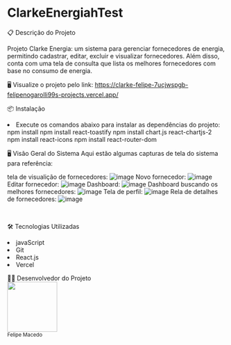 # ClarkeEnergiahTest

📋  Descrição do Projeto
<p> Projeto Clarke Energia: um sistema para gerenciar fornecedores de energia, permitindo cadastrar, editar, excluir e visualizar fornecedores. Além disso, conta com uma tela de consulta que lista os melhores fornecedores com base no consumo de energia.</p>

🖥️  Visualize o projeto pelo link:
https://clarke-felipe-7ucjwspgb-felipenogarolli99s-projects.vercel.app/


📦  Instalação
<li>Execute os comandos abaixo para instalar as dependências do projeto:
npm install 
npm install react-toastify
npm install chart.js react-chartjs-2
npm install react-icons
npm install react-router-dom

<br>



🖥️  Visão Geral do Sistema
Aqui estão algumas capturas de tela do sistema para referência:

tela de visualição de fornecedores:
![image](https://github.com/user-attachments/assets/d29d3aa2-dbfb-4555-ad70-1aacbf2f9fb2)
Novo fornecedor:
![image](https://github.com/user-attachments/assets/5d5c0516-8526-4c3a-b437-d7a8c6d35a8e)
Editar fornecedor:
![image](https://github.com/user-attachments/assets/027c4277-134c-44d8-9e19-df6824d8bd12)
Dashboard:
![image](https://github.com/user-attachments/assets/de37cc12-f839-41c9-b568-bd3cb5fdc4b6)
Dashboard buscando os melhores fornecedores:
![image](https://github.com/user-attachments/assets/744c979e-f146-4bb8-9050-99be3acc28b2)
Tela de perfil:
![image](https://github.com/user-attachments/assets/c747c66e-6087-4c1c-ac38-1aaa22e0a67d)
Rela de detalhes de fornecedores:
![image](https://github.com/user-attachments/assets/2faa4c8a-722f-41fa-84a4-d1589dc38cd1)


<br>

🛠️  Tecnologias Utilizadas
<li>javaScript
<li>Git
<li> React.js
<li> Vercel

👨‍💻 Desenvolvedor do Projeto
<br>
<img src="https://avatars.githubusercontent.com/u/106127810?v=4" width=115><br><sub>Felipe Macedo</sub>







